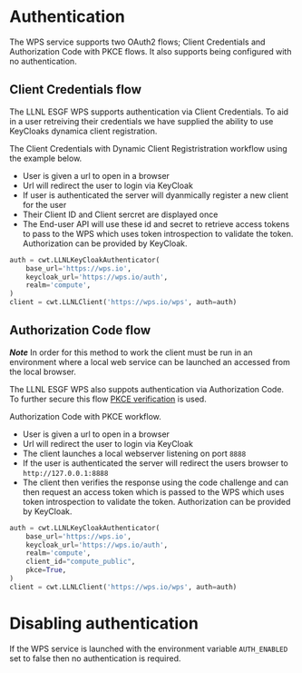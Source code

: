 # Authentication

The WPS service supports two OAuth2 flows; Client Credentials and Authorization Code with PKCE flows. It also supports being configured with no authentication.

## Client Credentials flow

The LLNL ESGF WPS supports authentication via Client Credentials. To aid in a user retreiving their credentials we have supplied the ability to use KeyCloaks dynamica client registration. 

The Client Credentials with Dynamic Client Registristration workflow using the example below.

- User is given a url to open in a browser
- Url will redirect the user to login via KeyCloak
- If user is authenticated the server will dyanmically register a new client for the user
- Their Client ID and Client sercret are displayed once
- The End-user API will use these id and secret to retrieve access tokens to pass to the WPS which uses token introspection to validate the token. Authorization can be provided by KeyCloak.

```python
auth = cwt.LLNLKeyCloakAuthenticator(
    base_url='https://wps.io',
    keycloak_url='https://wps.io/auth',
    realm='compute',
)
client = cwt.LLNLClient('https://wps.io/wps', auth=auth)
```

## Authorization Code flow

***Note*** In order for this method to work the client must be run in an environment where a local web service can be launched an accessed from the local browser.

The LLNL ESGF WPS also suppots authentication via Authorization Code. To further secure this flow [PKCE verification](https://www.appsdeveloperblog.com/pkce-verification-in-authorization-code-grant/) is used.

Authorization Code with PKCE workflow.

- User is given a url to open in a browser
- Url will redirect the user to login via KeyCloak
- The client launches a local webserver listening on port `8888`
- If the user is authenticated the server will redirect the users browser to `http://127.0.0.1:8888`
- The client then verifies the response using the code challenge and can then request an access token which is passed to the WPS which uses token introspection to validate the token. Authorization can be provided by KeyCloak.

```python
auth = cwt.LLNLKeyCloakAuthenticator(
    base_url='https://wps.io',
    keycloak_url='https://wps.io/auth',
    realm='compute',
    client_id="compute_public",
    pkce=True,
)
client = cwt.LLNLClient('https://wps.io/wps', auth=auth)
```

# Disabling authentication

If the WPS service is launched with the environment variable `AUTH_ENABLED` set to false then no authentication is required.